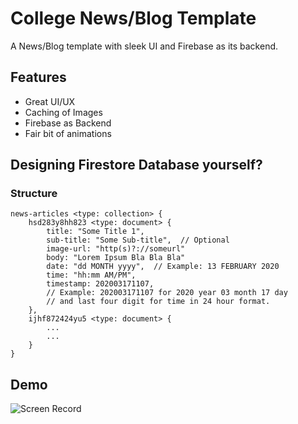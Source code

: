 # College News/Blog Template
A News/Blog template with sleek UI and Firebase as its backend.

## Features
 - Great UI/UX
 - Caching of Images
 - Firebase as Backend
 - Fair bit of animations
 
## Designing Firestore Database yourself?
### Structure
```
news-articles <type: collection> {
    hsd283y8hh823 <type: document> {
        title: "Some Title 1",
        sub-title: "Some Sub-title",  // Optional
        image-url: "http(s)?://someurl"
        body: "Lorem Ipsum Bla Bla Bla"
        date: "dd MONTH yyyy",  // Example: 13 FEBRUARY 2020
        time: "hh:mm AM/PM",
        timestamp: 202003171107,
        // Example: 202003171107 for 2020 year 03 month 17 day 
        // and last four digit for time in 24 hour format.
    },
    ijhf872424yu5 <type: document> {
        ...
        ...
    }
}
```

## Demo
![Screen Record](/demo/news_blog_screen.gif)
